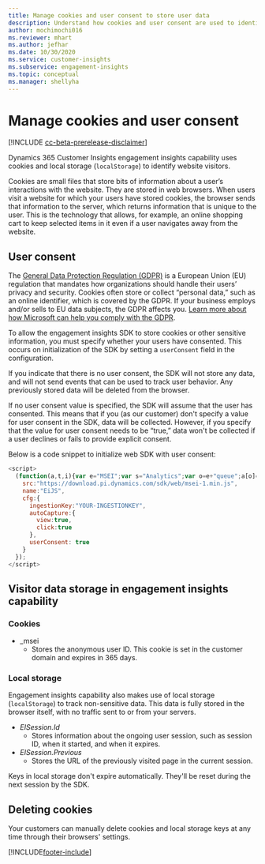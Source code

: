 ```yaml
---
title: Manage cookies and user consent to store user data
description: Understand how cookies and user consent are used to identify website visitors.
author: mochimochi016
ms.reviewer: mhart
ms.author: jefhar
ms.date: 10/30/2020
ms.service: customer-insights
ms.subservice: engagement-insights 
ms.topic: conceptual
ms.manager: shellyha
---
```


# Manage cookies and user consent

[!INCLUDE [cc-beta-prerelease-disclaimer](includes/cc-beta-prerelease-disclaimer.md)]

Dynamics 365 Customer Insights engagement insights capability uses cookies and local storage (`localStorage`) to identify website visitors.

Cookies are small files that store bits of information about a user’s interactions with the website. They are stored in web browsers. When users visit a website for which your users have stored cookies, the browser sends that information to the server, which returns information that is unique to the user. This is the technology that allows, for example, an online shopping cart to keep selected items in it even if a user navigates away from the website.

## User consent

The [General Data Protection Regulation (GDPR)](/dynamics365/get-started/gdpr/) is a European Union (EU) regulation that mandates how organizations should handle their users’ privacy and security. Cookies often store or collect “personal data,” such as an online identifier, which is covered by the GDPR. If your business employs and/or sells to EU data subjects, the GDPR affects you. [Learn more about how Microsoft can help you comply with the GDPR](https://www.microsoft.com/trust-center/privacy/gdpr-faqs).

To allow the engagement insights SDK to store cookies or other sensitive information, you must specify whether your users have consented. This occurs on initialization of the SDK by setting a `userConsent` field in the configuration.

If you indicate that there is no user consent, the SDK will not store any data, and will not send events that can be used to track user behavior. Any previously stored data will be deleted from the browser.

If no user consent value is specified, the SDK will assume that the user has consented. This means that if you (as our customer) don't specify a value for user consent in the SDK, data will be collected. However, if you specify that the value for user consent needs to be “true,” data won't be collected if a user declines or fails to provide explicit consent.

Below is a code snippet to initialize web SDK with user consent:
```js
<script>
  (function(a,t,i){var e="MSEI";var s="Analytics";var o=e+"queue";a[o]=a[o]||[];var r=a[e]||function(n){var t={};t[s]={};function e(e){while(e.length){var r=e.pop();t[s][r]=function(e){return function(){a[o].push([e,n,arguments])}}(r)}}var r="track";var i="set";e([r+"Event",r+"View",r+"Action",i+"Property",i+"User","initialize","teardown"]);return t}(i.name);var n=i.name;if(!a[e]){a[n]=r[s];a[o].push(["new",n]);setTimeout(function(){var e="script";var r=t.createElement(e);r.async=1;r.src=i.src;var n=t.getElementsByTagName(e)[0];n.parentNode.insertBefore(r,n)},1)}else{a[n]=new r[s]}if(i.user){a[n].setUser(i.user)}if(i.props){for(var c in i.props){a[n].setProperty(c,i.props[c])}}a[n].initialize(i.cfg)})(window,document,{
    src:"https://download.pi.dynamics.com/sdk/web/msei-1.min.js",
    name:"EiJS",
    cfg:{
      ingestionKey:"YOUR-INGESTIONKEY",
      autoCapture:{
        view:true,
        click:true
      },
      userConsent: true
    }
  });
</script>
```

## Visitor data storage in engagement insights capability

### Cookies

- _msei
    - Stores the anonymous user ID. This cookie is set in the customer domain and expires in 365 days.

### Local storage

Engagement insights capability also makes use of local storage (`localStorage`) to track non-sensitive data. This data is fully stored in the browser itself, with no traffic sent to or from your servers.

- *EISession.Id* 
    - Stores information about the ongoing user session, such as session ID, when it started, and when it expires.
- *EISession.Previous*
    - Stores the URL of the previously visited page in the current session.
    
Keys in local storage don't expire automatically. They'll be reset during the next session by the SDK.

## Deleting cookies

Your customers can manually delete cookies and local storage keys at any time through their browsers' settings.


[!INCLUDE[footer-include](../includes/footer-banner.md)]
